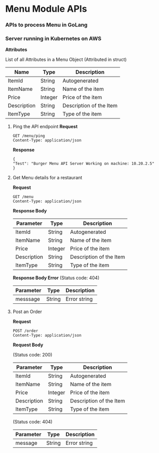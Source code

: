 # Menu Module APIs


### APIs to process Menu in GoLang
### Server running in Kubernetes on AWS

**Attributes**

List of all Attributes in a Menu Object (Attributed in struct)

|Name	| Type | Description|
|---------------|-------|------------|
|ItemId |String |Autogenerated |
|ItemName | String | Name of the item |
|Price | Integer  | Price of the item|
|Description |String |Description of the Item |
|ItemType	| String | Type of the item|

1. Ping the API endpoint
    **Request**
    ```
    GET /menu/ping
    Content-Type: application/json
    ```
    **Response**
    ```
    {
    "Test": "Burger Menu API Server Working on machine: 10.20.2.5"
    }
    ```


2. Get Menu details for a restaurant

    **Request**
    ```
    GET /menu
    Content-Type: application/json
    ```
   
    **Response Body**

    |Parameter	|Type |	Description|
    |-----------|-------|--------------------|
    |ItemId |String |Autogenerated |
    |ItemName | String | Name of the item |
    |Price | Integer  | Price of the item|
    |Description |String |Description of the Item |
    |ItemType	| String | Type of the item|

    **Response Body Error**
    (Status code: 404)

    |Parameter	|Type |	Description|
    |-----|-----|------|
    |messsage	|String|Error string|


2. Post an Order

    **Request**
    ```
    POST /order
    Content-Type: application/json
    ```

    **Request Body**

    (Status code: 200)

    |Parameter	|Type |	Description|
    |-----|-----|------|
    |ItemId |String |Autogenerated |
    |ItemName | String | Name of the item |
    |Price | Integer  | Price of the item|
    |Description |String |Description of the Item |
    |ItemType| String | Type of the item|

    (Status code: 404)

    |Parameter	|Type |	Description|
    |-----|-----|------|
    |message	|String|Error string|


